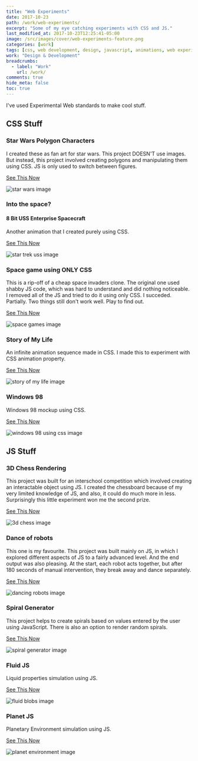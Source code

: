 ```yaml
---
title: "Web Experiments"
date: 2017-10-23
path: /work/web-experiments/
excerpt: "Some of my eye catching experiments with CSS and JS."
last_modified_at: 2017-10-23T12:25:41-05:00
image: /src/images/cover/web-experiments-feature.png
categories: [work]
tags: [css, web development, design, javascript, animations, web experiments ]
work: "Design & Development"
breadcrumbs:
  - label: "Work"
    url: /work/
comments: true
hide_meta: false
toc: true
---
```


I've used Experimental Web standards to make cool stuff.

## CSS Stuff

### Star Wars Polygon Characters

I created these as fan art for star wars. This project DOESN'T use images. But instead, this project involved creating polygons and manipulating them using CSS. JS is only used to switch between figures.

[See This Now](/web/experiment/polygon.html)

![star wars image](/web/img/star.jpg)

### Into the space?

#### 8 Bit USS Enterprise Spacecraft

Another animation that I created purely using CSS.

[See This Now](/web/experiment/strek.html)

![star trek uss image](/web/img/trek.jpg)

### Space game using ONLY CSS

This is a rip-off of a cheap space invaders clone. The original one used shabby JS code, which was hard to understand and did nothing noticeable. I removed all of the JS and tried to do it using only CSS. I succeded. Partially. Two things still don't work well. Play to find out.

[See This Now](/web/experiment/spacegame.html)

![space games image](/web/img/game.jpg)

### Story of My Life

An infinite animation sequence made in CSS. I made this to experiment with CSS animation property.

[See This Now](/web/experiment/daylife.html)

![story of my life image](/web/img/story.jpg)

### Windows 98

Windows 98 mockup using CSS.

[See This Now](/web/experiment/98.html)

![windows 98 using css image](/web/img/98.jpg)

## JS Stuff

### 3D Chess Rendering

This project was built for an interschool competition which involved creating an interactable object using JS. I created the chessboard because of my very limited knowledge of JS, and also, it could do much more in less. Surprisingly this little experiment won me the second prize.

[See This Now](/web/experiment/chess.html)

![3d chess image](/web/img/chess.jpg)

### Dance of robots

This one is my favourite. This project was built mainly on JS, in which I explored different aspects of JS to a fairly advanced level. And the end output was also pleasing. At the start, each robot acts together, but after 180 seconds of manual intervention, they break away and dance separately.

[See This Now](/web/experiment/dance.html)

![dancing robots image](/web/img/dance.jpg)

### Spiral Generator

This project helps to create spirals based on values entered by the user using JavaScript. There is also an option to render random spirals.

[See This Now](/web/experiment/spiral.html)

![spiral generator image](/web/img/spi.jpg)

### Fluid JS

Liquid properties simulation using JS.

[See This Now](/web/experiment/fluid.html)

![fluid blobs image](/web/img/fluid.jpg)

### Planet JS

Planetary Environment simulation using JS.

[See This Now](/web/experiment/planet.html)

![planet environment image](/web/img/planet.jpg)
